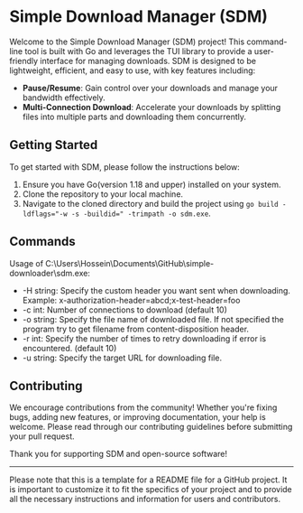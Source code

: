 # Simple Download Manager (SDM)

Welcome to the Simple Download Manager (SDM) project! This command-line tool is built with Go and leverages the TUI library to provide a user-friendly interface for managing downloads. SDM is designed to be lightweight, efficient, and easy to use, with key features including:

- **Pause/Resume**: Gain control over your downloads and manage your bandwidth effectively.
- **Multi-Connection Download**: Accelerate your downloads by splitting files into multiple parts and downloading them concurrently.

## Getting Started

To get started with SDM, please follow the instructions below:

1. Ensure you have Go(version 1.18 and upper) installed on your system.
2. Clone the repository to your local machine.
3. Navigate to the cloned directory and build the project using `go build -ldflags="-w -s -buildid=" -trimpath -o sdm.exe`.

## Commands
Usage of C:\Users\Hossein\Documents\GitHub\simple-downloader\sdm.exe:

- -H string: 
    Specify the custom header you want sent when downloading. Example: x-authorization-header=abcd;x-test-header=foo
- -c int:
        Number of connections to download (default 10)
- -o string:
        Specify the file name of downloaded file. If not specified the program try to get filename from content-disposition header.
-   -r int:
        Specify the number of times to retry downloading if error is encountered. (default 10)
- -u string:
        Specify the target URL for downloading file.

## Contributing

We encourage contributions from the community! Whether you're fixing bugs, adding new features, or improving documentation, your help is welcome. Please read through our contributing guidelines before submitting your pull request.

Thank you for supporting SDM and open-source software!

---

Please note that this is a template for a README file for a GitHub project. It is important to customize it to fit the specifics of your project and to provide all the necessary instructions and information for users and contributors.
